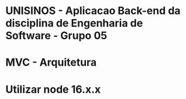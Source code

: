 # UNISINOS - Aplicacao Back-end da disciplina de Engenharia de Software - Grupo 05

# MVC - Arquitetura

# Utilizar node 16.x.x